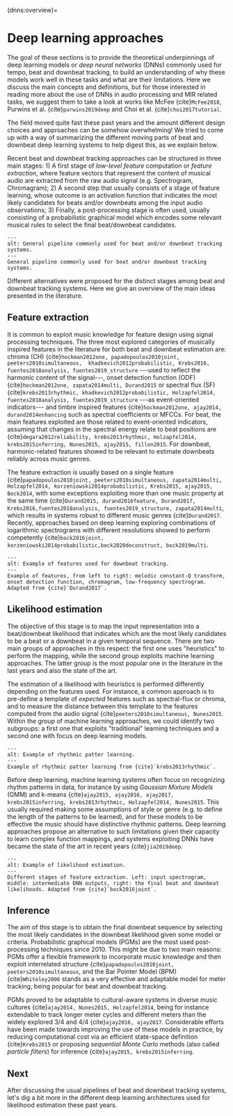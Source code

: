 (dnns:overview)=
# Deep learning approaches 

The goal of these sections is to provide the theoretical underpinnings of deep learning models or _deep neural networks_ (DNNs) commonly used for tempo, beat and downbeat tracking, to build an understanding of why these models work well in these tasks and what are their limitations. Here we discuss the main concepts and definitions,
but for those interested in reading more about the use of DNNs in audio processing and MIR related tasks, we suggest them to take a look at works like McFee {cite}`McFee2018`, Purwins et al. {cite}`purwins2019deep` and Choi et al. {cite}`choi2017tutorial`.

The field moved quite fast these past years and the amount different design choices and approaches can be somehow overwhelming!
We tried to come up with a way of summarizing the different moving parts of beat and downbeat deep learning systems to help
digest this, as we explain below. 

Recent beat and downbeat tracking approaches can be structured in three main stages: 1) A first stage of _low-level feature_ computation or _feature extraction_, where feature vectors that represent the content of musical audio are 
extracted from the raw audio signal (e.g. Spectrogram, Chromagram); 2) A second step that usually consists of a stage of feature learning, whose outcome is an activation function that indicates the most likely candidates
for beats and/or downbeats among the input audio observations; 3) Finally, a post-processing stage is often used, usually consisting of a probabilistic graphical model which encodes some relevant musical rules 
to select the final beat/downbeat candidates.

```{figure} ../assets/ch3_going_deep/figs/diagram.png
---
alt: General pipeline commonly used for beat and/or downbeat tracking systems.
---
General pipeline commonly used for beat and/or downbeat tracking systems.
```


Different alternatives were proposed for the distinct stages among beat and downbeat tracking systems. Here we give an overview of the main ideas 
presented in the literature.

## Feature extraction 
It is common to exploit music knowledge for feature design using signal processing techniques. 
The three most explored categories of musically inspired features in the literature for both beat and downbeat estimation are: chroma (CH) {cite}`hockman2012one, papadopoulos2010joint, peeters2010simultaneous,  khadkevich2012probabilistic, Krebs2016, fuentes2018analysis, fuentes2019_structure` ---used to reflect the harmonic content of the signal---, 
onset detection function (ODF) {cite}`hockman2012one, zapata2014multi, Durand2015` or spectral flux (SF) {cite}`krebs2013rhythmic, khadkevich2012probabilistic, Holzapfel2014, fuentes2018analysis, fuentes2019_structure` ---as event-oriented indicators--- and timbre inspired features {cite}`hockman2012one, ajay2014, durand2014enhancing` such as spectral coefficients or MFCCs. 
For beat, the main features exploited are those related to event-oriented indicators, assuming that changes in the spectral energy relate to 
beat positions are {cite}`degara2012reliability, krebs2013rhythmic, Holzapfel2014, krebs2015inferring, Nunes2015, ajay2015, fillon2015`. For downbeat, harmonic-related features showed to be relevant to estimate downbeats reliably across music genres.

The feature extraction is usually based on a single feature {cite}`papadopoulos2010joint, peeters2010simultaneous, zapata2014multi, Holzapfel2014, korzeniowski2014probabilistic, Krebs2015, ajay2015, Bock2014`, with some exceptions exploiting more than one music property at the same time {cite}`Durand2015, durand2016feature, Durand2017, Krebs2016,fuentes2018analysis, fuentes2019_structure, zapata2014multi`, which results in systems robust to different music genres {cite}`Durand2017`. 
Recently, approaches based on deep learning exploring combinations of logarithmic spectrograms with different resolutions showed to perform competently {cite}`bock2016joint, korzeniowski2014probabilistic,bock2020deconstruct, bock2019multi`.

```{figure} ../assets/ch3_going_deep/figs/features_example.png
---
alt: Example of features used for downbeat tracking.
---
Example of features, from left to right: melodic constant-Q transform, onset detection function, chromagram, low-frequency spectrogram. Adapted from {cite}`Durand2017`.
```


## Likelihood estimation

The objective of this stage is to map the input representation into a beat/downbeat likelihood that indicates which are the most likely candidates to be a beat or a downbeat
in a given temporal sequence. There are two main groups of approaches in this respect: the first one uses "heuristics" to perform the mapping, while the second
group exploits machine learning approaches. The latter group is the most popular one in the literature in the last years and also the state of the art. 

The estimation of a likelihood with heuristics is performed differently depending on the features used. For instance, a common approach is to pre-define a template of _expected_ features such as 
spectral-flux or chroma, and to measure the distance between this template to the features computed from the audio signal {cite}`peeters2010simultaneous, Nunes2015`. Within the group of 
machine learning approaches, we could identify two subgroups: a first one that exploits "traditional" learning techniques and a second one with focus on deep learning models.

```{figure} ../assets/ch3_going_deep/figs/rhythmic_patterns.png
---
alt: Example of rhythmic patter learning.
---
Example of rhythmic patter learning from {cite}`krebs2013rhythmic`.
```

Before deep learning, machine learning systems often focus on recognizing rhythm patterns in data, for instance by using _Gaussian Mixture Models_ (GMM) and k-means 
{cite}`ajay2015, ajay2016, ajay2017, krebs2015inferring, krebs2013rhythmic, Holzapfel2014, Nunes2015`. This usually required making some assumptions of 
style or genre (e.g. to define the length of the patterns to be learned), and for these models to be effective the music should have distinctive rhythmic patterns. 
Deep learning approaches propose an alternative to such limitations given their capacity to learn complex function mappings, and systems exploiting DNNs have became the state of the art in
recent years {cite}`jia2019deep`.  

```{figure} ../assets/ch3_going_deep/figs/feature_extraction.png
---
alt: Example of likelihood estimation.
---
Different stages of feature extraction. Left: input spectrogram, middle: intermediate DNN outputs, right: the final beat and downbeat likelihoods. Adapted from {cite}`bock2016joint`.
```


## Inference
 
The aim of this stage is to obtain the final downbeat sequence by selecting the most likely candidates in the downbeat likelihood given some model or criteria. Probabilistic graphical models (PGMs) are the most used 
post-processing techniques since 2010. This might be due to two main reasons: PGMs offer a flexible framework to incorporate music knowledge and then exploit interrelated structure {cite}`papadopoulos2010joint, peeters2010simultaneous`, and the 
Bar Pointer Model (BPM) {cite}`Whiteley2006` stands as a very effective and adaptable model for meter tracking, being popular for beat and downbeat tracking. 

PGMs proved to be adaptable to cultural-aware systems in diverse music cultures {cite}`ajay2014, Nunes2015, Holzapfel2014`, being for instance extendable to track longer meter cycles and different meters than the widely explored 3/4 and 4/4 {cite}`ajay2016, ajay2017`. 
Considerable efforts have been made towards improving the use of these models in practice, by reducing computational cost via an efficient state-space definition {cite}`Krebs2015` or proposing _sequential Monte Carlo_ methods (also called _particle filters_) for inference {cite}`ajay2015, krebs2015inferring`. 


## Next

After discussing the usual pipelines of beat and downbeat tracking systems, let's dig a bit more in the different deep learning architectures used for likelihood estimation these past years.


 